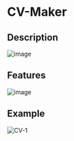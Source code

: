 # CV-Maker

## Description
![image](https://user-images.githubusercontent.com/66129931/157314970-010a9b9c-a5b3-4245-9fdc-b81c343efc35.png)

## Features
![image](https://user-images.githubusercontent.com/66129931/157315279-027ea196-8f99-44fb-9431-87dec90dff52.png)

## Example
![CV-1](https://user-images.githubusercontent.com/66129931/157315742-ad4862e2-fc3e-46f4-85f1-c661ecbcfbb1.png)
